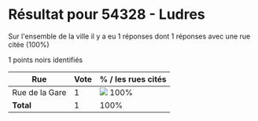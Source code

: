 # Résultat pour 54328 - Ludres

Sur l'ensemble de la ville il y a eu 1 réponses dont 1 réponses avec une rue citée (100%)

1 points noirs identifiés

| Rue | Vote | % / les rues cités|
|-----|------|-------------------|
| Rue de la Gare | 1 | <img src="../../img/bar_100.gif" />&nbsp;100%|
| **Total** | 1 | 100%|
